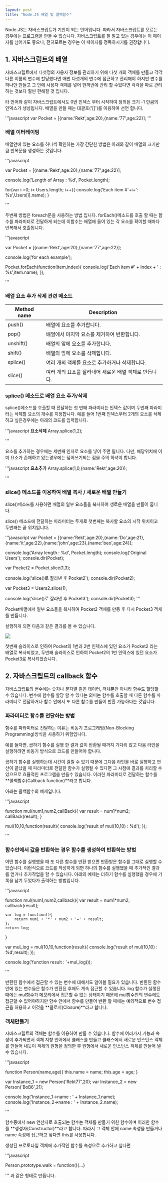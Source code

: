 ```yaml
---
layout: post
title: "Node.JS 배열 및 콜백함수"
---
```


Node.JS는 자바스크립트가 기반이 되는 언어입니다. 따라서 자바스크립트를 모르는 경우에는 프로그램을 만들 수 없습니다. 자바스크립트를 잘 알고 있는 경우에는 이 페이지를 넘어가도 좋으나, 전혀모르는 경우는 이 페이지를 정독하시기를 권장합니다.



## 1. 자바스크립트의 배열

자바스크립트에서 다섯명의 사용자 정보를 관리하기 위해 다섯 개의 객체를 만들고 각각 다른 이름의 변수에 할당했다면 매번 다섯개의 변수에 접근하고 관리해야 하지만 변수를 하나만 만들고 그 안에 사용자 객체를 넣어 한꺼번에 관리 할 수있다면 각각을 따로 관리하는 것보다 훨씬 편해질 것 입니다.

타 언어와 같이 자바스크립트에서도 0번 인덱스 부터 시작하여 정의된 크기 -1 만큼의 인덱스가 생성됩니다. 배열을 만들 때는 대괄호('[]')를 이용하여 선언 합니다.

'''javascript
var Pocket = [{name:'Rekt',age:20},{name:'77',age:22}];
'''

### 배열 이터레이팅

배열안에 있는 요소를 하나씩 확인하는 가장 간단한 방법은 아래와 같이 배열의 크기만큼 반복문을 생성하는 것입니다.

'''javascript

var Pocket = [{name:'Rekt',age:20},{name:'77',age:22}];

console.log('Length of Array : %d', Pocket.length);

for(var i =0; i< Users.length; i++){
	console.log('Each item #'+i+': %s',Users[i].name);
}

'''

두번째 방법은 foreach문을 사용하는 방법 입니다. forEach()메소드를 호출 할 때는 함수를 파라미터로 전달하게 되는데 이함수는 배열에 들어 있는 각 요소를 확이할 때마다 반복해서 호출됩니다.

'''javascript

var Pocket = [{name:'Rekt',age:20},{name:'77',age:22}];

console.log('for each example');

Pocket.forEach(function(item,index){
	console.log('Each item #' + index + ' : %s',item.name);
});


'''
### 배열 요소 추가 삭제 관련 메소드

| Method name | Description  |
|-------------|--------------|
| push()      | 배열에 요소를 추가합니다.  |
| pop()       | 배열에서 마지막 요소를 제거하여 반환합니다.   |
| unshift()   | 배열의 앞에 요소를 추가합니다.  |
| shift()     | 배열의 앞에 요소를 삭제합니다.  |
| splice()    | 여러 개의 객체를 요소로 추가하거나 삭제합니다.   |
| slice()     | 여러 개의 요소를 잘라내어 새로운 배열 객체로 만듭니다. |

### splice() 메소드로 배열 요소 추가/삭제

splice()메소드를 호출할 때 전달하는 첫 번째 파라미터는 인덱스 값이며 두번째 파라미터는 삭제할 요소의 개수를 지정합니다. 예를 들어 1번째 인덱스부터 2개의 요소를 삭제하고 싶은경우에는 아래의 코드를 입력합니다.

'''javascript
**요소삭제**
Array.splice(1,2);

'''

요소를 추가하는 경우에는 세번째 인자로 요소를 넣어 주면 됩니다. 다만, 해당위치에 이미 요소가 존재하고 있는경우에는 덮어쓰기되는 점을 주의 하셔야 합니다.

'''javascript
**요소추가**
Array.splice(1,0,{name:'Rekt',age:20});

'''

### slice() 메소드를 이용하여 배열 복사 / 새로운 배열 만들기

slice()메소드를 사용하면 배열의 일부 요소들을 복사하여 생로운 배열을 만들어 줍니다.

slice() 메소드에 전달하는 파라미터는 두개로 첫번째는 복사할 요소의 시작 위치이고 두번째는 끝 위치입니다. 

'''javascript
var Pocket = [{name:'Rekt',age:20},{name:'Do',age:21},{name:'it',age:22},{name:'john',age:23},{name:'beo',age:24}];

console.log('Array length : %d', Pocket.length);
console.log('Original Users');
console.dir(Pocket);

var Pocket2 = Pocket.slice(1,3);

console.log('slice()로 잘라낸 후 Pocket2');
console.dir(Pocket2);

var Pocket3 = Users2.slice(1);

console.log('slice()로 잘라낸 후 Pocket3');
console.dir(Pocket3);
'''

Pocket배열에서 일부 요소들을 복사하여 Pocket2 객체를 만등 후 다시 Pocket3 객체를 만듭니다.

실행하게 되면 다음과 같은 결과를 볼 수 있습니다.

![](https://raw.githubusercontent.com/Rekt77/Rekt77.github.io/master/images/2018-01-10-Node.JS_Array/Array_slice.png)


첫번째 슬라이스로 인하여 Pocket의 1번과 2번 인덱스에 있던 요소가 Pocket2 라는 배열로 복사되었고, 두번째 슬라이스로 인하여 Pocket2의 1번 인덱스에 있던 요소가 Pocket3로 복사되었습니다.


## 2. 자바스크립트의 callback 함수

자바스크립트의 변수에는 숫자나 문자열 같은 데이터, 객체뿐만 아니라 함수도 할당할 수 있습니다. 변수에 함수를 할당 할 수 있다는 의미는 함수를 호출할 때 다른 함수를 파라미터로 전달하거나 함수 안에서 또 다른 함수를 만들어 반환 가능하다는 것입니다.


### 파라미터로 함수를 전달하는 방법

함수를 파라미터로 전달하는 이유는 비동기 프로그래밍(Non-Blocking Programming)방식을 사용하기 위함입니다.

예를 들자면, 곱하기 함수를 실행 한 결과 값이 반환될 때까지 기다리 않고 다음 라인을 실행하려면 비동기 방식으로 코드를 만들어야 합니다.

곱하기 함수를 실행하는데 시간이 걸릴 수 있기 때문에 그다음 라인을 바로 실행하고 연산이 끝났을 때 파라미터로 전달한 함수가 실행될 수 있다면 그 시점에 결과를 처리할 수 있으므로 효율적인 프로그램을 만들수 있습니다. 이러한 파라미터로 전달하는 함수를 **콜백함수(Callback function)**라고 합니다.

아래는 콜백함수의 예제입니다.

'''javascript

function mul(num1,num2,callBack){
    var result = num1*num2;
    callBack(result);
}

mul(10,10,function(result){
    console.log('result of mul(10,10) : %d');
});

'''

### 함수안에서 값을 반환하는 경우 함수를 생성하여 반환하는 방법

어떤 함수를 실행했을 때 또 다른 함수를 반환 받으면 반환받은 함수를 그대로 실행할 수 있습니다. 이런식으로 코드를 작성하게 되면 하나의 함수를 실행했을 때 추가적인 결과를 얻거나 추가작업을 할 수 있습니다. 아래의 예제는 더하기 함수를 실행했을 경우에 기록을 남겨 두었다가 출력하는 방법입니다.

'''javascript

function mul(num1,num2,callback){
    var result = num1*num2;
    callback(result);
    
    var log = function(){
        return num1 + '*' + num2 + '=' + result;
    };
    return log;
}

var mul_log = mul(10,10,function(result){
   console.log('result of mul(10,10) : %d',result); 
});

console.log('function result : '+mul_log());

'''

반환된 함수에서 접근할 수 있는 변수에 대해서도 알아볼 필요가 있습니다. 반환된 함수안에 있는 변수들은 함수가 반환된 후에도 계속 접근할 수 있습니다. log 함수가 실행된 때에는 mul함수가 메모리에서 접근할 수 없는 상태이기 때문에 mul함수안의 변수에도 접근할 수 없어야하지만 함수 안에서 함수를 만들어 반환 할 때에는 예외적으로 변수 접근을 허용하고 이것을 **클로저(Closure)**라고 합니다.

### 객체만들기

자바스크립트의 객체는 함수를 이용하여 만들 수 있습니다. 함수에 여러가지 기능과 속성이 추가되면서 객체 지향 언어에서 클래스를 만들고 클래스에서 새로운 인스턴스 객체를 만들어 내듯이 객체의 원형을 정의한 후 원형에서 새로운 인스턴스 객체를 만들어 낼 수 있습니다.


'''javascript

function Person(name,age){
    this.name = name;
    this.age = age;
}

var Instance_1 = new Person('Rekt77',20);
var Instance_2 = new Person('BoB6',21);

console.log('Instance_1->name : ' + Instance_1.name);
console.log('Instance_2->name : ' + Instance_2.name);

'''

함수중에서 new 연산자로 호출되는 함수는 객체를 만들기 위한 함수이며 이러한 함수를 **생성자(Constructor)**라고 합니다. 따라서 그 객체 안에 name 속성을 만들거나 name 속성에 접근하고 싶다면 this를 사용합니다.

생성된 프로토타입 객체에 추가적인 함수를 속성으로 추가하고 싶다면

'''javascript

Person.prototype.walk = function(){...}

'''
과 같은 형태로 만듭니다.